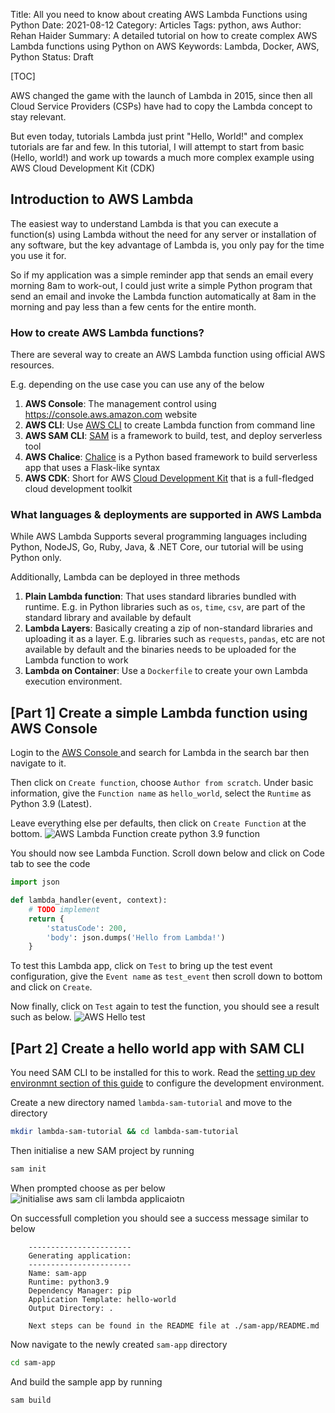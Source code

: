 Title: All you need to know about creating AWS Lambda Functions using Python
Date: 2021-08-12
Category: Articles
Tags: python, aws
Author: Rehan Haider
Summary: A detailed tutorial on how to create complex AWS Lambda functions using Python on AWS
Keywords: Lambda, Docker, AWS, Python
Status: Draft

[TOC]

AWS changed the game with the launch of Lambda in 2015, since then all Cloud Service Providers (CSPs) have had to copy the Lambda concept to stay relevant. 

But even today, tutorials Lambda just print "Hello, World!"  and complex tutorials are far and few. In this tutorial, I will attempt to start from basic (Hello, world!) and work up towards a much more complex example using AWS Cloud Development Kit (CDK)

## Introduction to AWS Lambda 

The easiest way to understand Lambda is that you can execute a function(s) using Lambda without the need for any server or installation of any software, but the key advantage of Lambda is, you only pay for the time you use it for. 

So if my application was a simple reminder app that sends an email every morning 8am to work-out, I could just write a simple Python program that send an email and invoke the Lambda function automatically at 8am in the morning and pay less than a few cents for the entire month. 

### How to create AWS Lambda functions? 

There are several way to create an AWS Lambda function using official AWS resources. 

E.g. depending on the use case you can use any of the below

1. **AWS Console**: The management control using https://console.aws.amazon.com website
2. **AWS CLI**: Use [AWS CLI](https://aws.amazon.com/cli/) to create Lambda function from command line
3. **AWS SAM CLI**: [SAM](https://docs.aws.amazon.com/serverless-application-model/latest/developerguide/serverless-sam-cli-install.html) is a framework to build, test, and deploy serverless tool 
4. **AWS Chalice**: [Chalice](https://aws.github.io/chalice/) is a Python based framework to build serverless app that uses a Flask-like syntax
5. **AWS CDK**: Short for AWS [Cloud Development Kit](https://docs.aws.amazon.com/cdk/latest/guide/getting_started.html) that is a full-fledged cloud development toolkit

### What languages & deployments are supported in AWS Lambda

While AWS Lambda Supports several programming languages including Python, NodeJS, Go, Ruby, Java, & .NET Core, our tutorial will be using Python only.

Additionally, Lambda can be deployed in three methods
1. **Plain Lambda function**: That uses standard libraries bundled with runtime. E.g. in Python libraries such as `os`, `time`, `csv`, are part of the standard library and available by default
2. **Lambda Layers**: Basically creating a zip of non-standard libraries and uploading it as a layer. E.g. libraries such as `requests`, `pandas`, etc are not available by default and the binaries needs to be uploaded for the Lambda function to work
3. **Lambda on Container**: Use a `Dockerfile` to create your own Lambda execution environment.

## [Part 1] Create a simple Lambda function using AWS Console

Login to the [AWS Console ](https://console.aws.amazon.com) and search for Lambda in the search bar then navigate to it. 

Then click on `Create function`, choose `Author from scratch`. 
Under basic information, give the `Function name` as `hello_world`, select the `Runtime` as Python 3.9 (Latest). 

Leave everything else per defaults, then click on `Create Function` at the bottom.
![AWS Lambda Function create python 3.9 function]({static}/images/s0021/aws_console_lambda.png)

You should now see Lambda Function. Scroll down below and click on Code tab to see the code

```python
import json

def lambda_handler(event, context):
    # TODO implement
    return {
        'statusCode': 200,
        'body': json.dumps('Hello from Lambda!')
    }
```
To test this Lambda app, click on `Test` to bring up the test event configuration, give the `Event name` as `test_event` then scroll down to bottom and click on `Create`. 

Now finally, click on `Test` again to test the function, you should see a result such as below. 
![AWS Hello test]({static}/images/s0021/lambda_hello_test.png)

## [Part 2] Create a hello world app with SAM CLI

You need SAM CLI to be installed for this to work. Read the [setting up dev environmnt section of this guide]({filename}0016-deploy-serverless-apps-with-aws-sam.md#setting-up-the-development-environment) to configure the development environment.

Create a new directory named `lambda-sam-tutorial` and move to the directory

```bash
mkdir lambda-sam-tutorial && cd lambda-sam-tutorial
```

Then initialise a new SAM project by running

```bash
sam init
```

When prompted choose as per below
![initialise aws sam cli lambda applicaiotn]({static}/images/s0021/sam_init.png)

On successfull completion you should see a success message similar to below
```text
    -----------------------
    Generating application:
    -----------------------
    Name: sam-app
    Runtime: python3.9
    Dependency Manager: pip
    Application Template: hello-world
    Output Directory: .

    Next steps can be found in the README file at ./sam-app/README.md
```

Now navigate to the newly created `sam-app` directory
```bash
cd sam-app
```

And build the sample app by running

```bash
sam build
```



